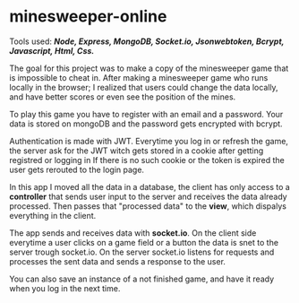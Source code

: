 # minesweeper-online

Tools used:   ***Node,   Express,   MongoDB,   Socket.io,    Jsonwebtoken,    Bcrypt,    Javascript,    Html,    Css.***

The goal for this project was to make a copy of the minesweeper game that is impossible to cheat in.
After making a minesweeper game who runs locally in the browser; I realized that users could change the data locally, and have better scores or even see the position of the mines.

To play this game you have to register with an email and a password.
Your data is stored on mongoDB and the password gets encrypted with bcrypt.

Authentication is made with JWT.
Everytime you log in or refresh the game, the server ask for the JWT witch gets stored in a cookie after getting registred or logging in
If there is no such cookie or the token is expired the user gets rerouted to the login page.

In this app I moved all the data in a database, the client has only access to a **controller** that sends user input to the server and receives the data already processed.
Then passes that "processed data" to the **view**, which dispalys everything in the client.

The app sends and receives data with **socket.io**.
On the client side everytime a user clicks on a game field or a button the data is snet to the server trough socket.io.
On the server socket.io listens for requests and processes the sent data and sends a response to the user.

You can also save an instance of a not finished game, and have it ready when you log in the next time.
